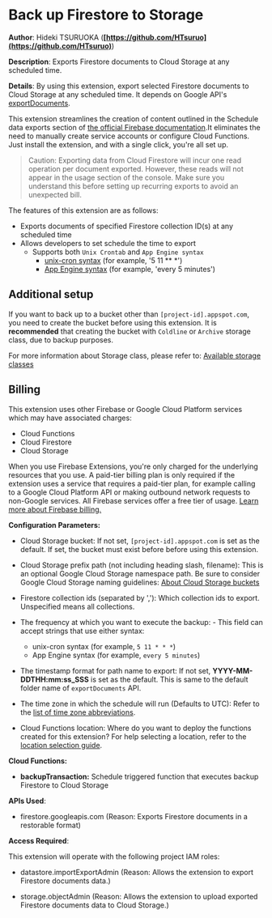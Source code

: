 # Back up Firestore to Storage

**Author**: Hideki TSURUOKA (**[https://github.com/HTsuruo](https://github.com/HTsuruo)**)

**Description**: Exports Firestore documents to Cloud Storage at any scheduled time.



**Details**: By using this extension, export selected Firestore documents to Cloud Storage at any scheduled time. It depends on Google API's [exportDocuments](https://cloud.google.com/firestore/docs/reference/rest/v1/projects.databases/exportDocuments).

This extension streamlines the creation of content outlined in the Schedule data exports section of [the official Firebase documentation](https://firebase.google.com/docs/firestore/solutions/schedule-export).It eliminates the need to manually create service accounts or configure Cloud Functions. Just install the extension, and with a single click, you're all set up.

> Caution: Exporting data from Cloud Firestore will incur one read operation per document exported. However, these reads will not appear in the usage section of the console. Make sure you understand this before setting up recurring exports to avoid an unexpected bill.

The features of this extension are as follows:

- Exports documents of specified Firestore collection ID(s) at any scheduled time
- Allows developers to set schedule the time to export
  - Supports both `Unix Crontab` and `App Engine syntax`
    - [unix-cron syntax](https://cloud.google.com/scheduler/docs/configuring/cron-job-schedules) (for example, '5 11 ** *')
    - [App Engine syntax](https://cloud.google.com/appengine/docs/standard/scheduling-jobs-with-cron-yaml#defining_the_cron_job_schedule) (for example, 'every 5 minutes')

## Additional setup

If you want to back up to a bucket other than `[project-id].appspot.com`, you need to create the bucket before using this extension. It is **recommended** that creating the bucket with `Coldline` or `Archive` storage class, due to backup purposes.

For more information about Storage class, please refer to:
[Available storage classes](https://cloud.google.com/storage/docs/storage-classes#classes)

## Billing

This extension uses other Firebase or Google Cloud Platform services which may have associated charges:

- Cloud Functions
- Cloud Firestore
- Cloud Storage

When you use Firebase Extensions, you're only charged for the underlying resources that you use. A paid-tier billing plan is only required if the extension uses a service that requires a paid-tier plan, for example calling to a Google Cloud Platform API or making outbound network requests to non-Google services. All Firebase services offer a free tier of usage. [Learn more about Firebase billing.](https://firebase.google.com/pricing)




**Configuration Parameters:**

* Cloud Storage bucket: If not set, `[project-id].appspot.com` is set as the default. If set, the bucket must exist before before using this extension.

* Cloud Storage prefix path (not including heading slash, filename): This is an optional Google Cloud Storage namespace path. Be sure to consider Google Cloud Storage naming guidelines: [About Cloud Storage buckets](https://cloud.google.com/storage/docs/buckets#naming)

* Firestore collection ids (separated by ','): Which collection ids to export. Unspecified means all collections.

* The frequency at which you want to execute the backup: - This field can accept strings that use either syntax:
  - unix-cron syntax (for example, `5 11 * * *`)
  - App Engine syntax (for example, `every 5 minutes`)

* The timestamp format for path name to export: If not set, **YYYY-MM-DDTHH\:mm:ss_SSS** is set as the default. This is same to the default folder name of `exportDocuments` API.


* The time zone in which the schedule will run (Defaults to UTC): Refer to the [list of time zone abbreviations](https://en.wikipedia.org/wiki/List_of_time_zone_abbreviations).

* Cloud Functions location: Where do you want to deploy the functions created for this extension? For help selecting a location, refer to the [location selection guide](https://firebase.google.com/docs/functions/locations).



**Cloud Functions:**

* **backupTransaction:** Schedule triggered function that executes backup Firestore to Cloud Storage



**APIs Used**:

* firestore.googleapis.com (Reason: Exports Firestore documents in a restorable format)



**Access Required**:



This extension will operate with the following project IAM roles:

* datastore.importExportAdmin (Reason: Allows the extension to export Firestore documents data.)

* storage.objectAdmin (Reason: Allows the extension to upload exported Firestore documents data to Cloud Storage.)
